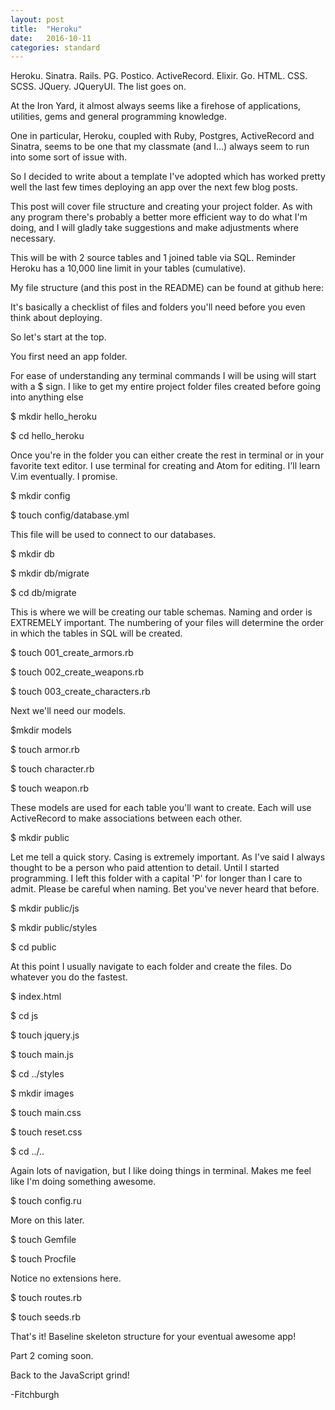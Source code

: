 ```yaml
---
layout: post
title:  "Heroku"
date:   2016-10-11
categories: standard
---
```

Heroku. Sinatra. Rails. PG. Postico. ActiveRecord. Elixir. Go. HTML. CSS. SCSS. JQuery. JQueryUI. The list goes on.

At the Iron Yard, it almost always seems like a firehose of applications, utilities, gems and general programming knowledge.  

One in particular, Heroku, coupled with Ruby, Postgres, ActiveRecord and Sinatra, seems to be one that my classmate (and I...) always seem to run into some sort of issue with.

So I decided to write about a template I've adopted which has worked pretty well the last few times deploying an app over the next few blog posts.  

This post will cover file structure and creating your project folder.  As with any program there's probably a better more efficient way to do what I'm doing, and I will gladly take suggestions and make adjustments where necessary.

This will be with 2 source tables and 1 joined table via SQL. Reminder Heroku has a 10,000 line limit in your tables (cumulative).

My file structure (and this post in the README) can be found at github here:

It's basically a checklist of files and folders you'll need before you even think about deploying.

So let's start at the top.

You first need an app folder.

For ease of understanding any terminal commands I will be using will start with a $ sign.  I like to get my entire project folder files created before going into anything else


$ mkdir hello_heroku

$ cd hello_heroku


Once you're in the folder you can either create the rest in terminal or in your favorite text editor.  I use terminal for creating and Atom for editing. I'll learn V.im eventually. I promise.


$ mkdir config

$ touch config/database.yml


This file will be used to connect to our databases.


$ mkdir db

$ mkdir db/migrate

$ cd db/migrate


This is where we will be creating our table schemas. Naming and order is EXTREMELY important.  The numbering of your files will determine the order in which the tables in SQL will be created.


$ touch 001_create_armors.rb

$ touch 002_create_weapons.rb

$ touch 003_create_characters.rb


Next we'll need our models.


$mkdir models


$ touch armor.rb

$ touch character.rb

$ touch weapon.rb


These models are used for each table you'll want to create.  Each will use ActiveRecord to make associations between each other.


$ mkdir public


Let me tell a quick story.  Casing is extremely important. As I've said I always thought to be a person who paid attention to detail.  Until I started programming.  I left this folder with a capital 'P' for longer than I care to admit. Please be careful when naming.  Bet you've never heard that before.


$ mkdir public/js

$ mkdir public/styles

$ cd public


At this point I usually navigate to each folder and create the files.  Do whatever you do the fastest.


$ index.html

$ cd js


$ touch jquery.js

$ touch main.js


$ cd ../styles

$ mkdir images


$ touch main.css

$ touch reset.css


$ cd ../..


Again lots of navigation, but I like doing things in terminal.  Makes me feel like I'm doing something awesome.


$ touch config.ru


More on this later.


$ touch Gemfile

$ touch Procfile


Notice no extensions here.


$ touch routes.rb

$ touch seeds.rb


That's it!  Baseline skeleton structure for your eventual awesome app!


Part 2 coming soon.


Back to the JavaScript grind!

-Fitchburgh
